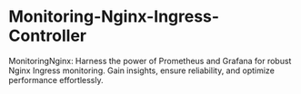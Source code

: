 # Monitoring-Nginx-Ingress-Controller
MonitoringNginx: Harness the power of Prometheus and Grafana for robust Nginx Ingress monitoring. Gain insights, ensure reliability, and optimize performance effortlessly.
